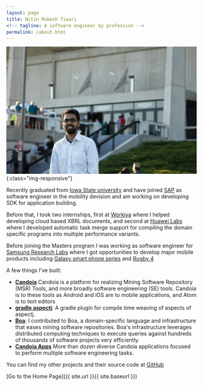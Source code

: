 ```yaml
---
layout: page
title: Nitin Mukesh Tiwari
<!-- tagline: A software engineer by profession -->
permalink: /about.html
---
```

![nmtiwari](me.jpg){:class="img-responsive"}

Recently graduated from [Iowa State university](http://www.iastate.edu/) and have joined [SAP](https://www.sap.com/corporate/en.html) as software engineer in the mobility devision and am working on developing SDK for application building.

Before that, I took two internships, first at [Workiva](https://www.workiva.com) where I helped developing cloud based XBRL documents,
 and second at [Huawei Labs](http://www.huawei.com/us/) where I developed automatic task merge support for compiling the domain specific
programs into multiple performance variants.

Before joining the Masters program I was working as software engineer for [Samsung Research Labs](https://samsung.com/about) where I got opportunities to develop major mobile products including [Galaxy smart phone series](http://www.samsung.com/us/mobile/phones/)
  and [Rugby 4](http://www.samsung.com/us/mobile/phones/all-other-phones/samsung-rugby-4-at-t-flip-phone-sm-b780azkaatt/)


A few things I’ve built:

  * **[Candoia](http://candoia.org)** Candoia is a platform for realizing Mining Software Repository (MSR) Tools, and more broadly software engineering (SE) tools. Candoia is to these tools as Android and iOS are to mobile applications, and Atom is to text editors
  * **[gradle aspectj](https://plugins.gradle.org/plugin/aspectj.gradle)**: A gradle plugin for compile time weaving of aspects of aspectj.
  * **[Boa](https://github.com/boalang/compiler)**: I contributed to Boa, a domain-specific language and infrastructure that eases mining software repositories. Boa's infrastructure leverages distributed computing techniques to execute queries against hundreds of thousands of software projects very efficiently.
  * **[Candoia Apps](https://github.com/candoia)** More than dozen diverse Candoia applications focused to perform multiple software engineering tasks.


You can find my other projects and their source code at [GitHub](https://github.com/nmtiwari/)


[Go to the Home Page]({{ site.url }}{{ site.baseurl }})

